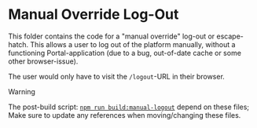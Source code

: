 # Manual Override Log-Out

This folder contains the code for a "manual override" log-out or escape-hatch.
This allows a user to log out of the platform manually, without a functioning Portal-application (due to a bug, out-of-date cache or some other browser-issue).

The user would only have to visit the `/logout`-URL in their browser.

> [!WARNING]
> The post-build script: [`npm run build:manual-logout`](../../_build-manual-logout.js) depend on these files; Make sure to update any references when moving/changing these files.
